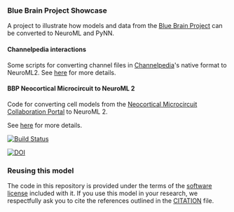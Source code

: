 ### Blue Brain Project Showcase

A project to illustrate how models and data from the [Blue Brain Project](http://bluebrain.epfl.ch/) can be converted to NeuroML and PyNN.

<!-- No longer working on GH
<iframe src="http://wl.figshare.com/articles/1570970/embed" width="568" height="502" frameborder="0"></iframe>-->

#### Channelpedia interactions

Some scripts for converting channel files in [Channelpedia](http://channelpedia.epfl.ch/)'s native format to NeuroML2. See [here](Channelpedia) for more details.

#### BBP Neocortical Microcircuit to NeuroML 2

Code for converting cell models from the [Neocortical Microcircuit Collaboration Portal](https://bbp.epfl.ch/nmc-portal/microcircuit)
to NeuroML 2.

See [here](https://github.com/OpenSourceBrain/BlueBrainProjectShowcase/blob/master/NMC/NeuroML2/README.md) for more details.

[![Build Status](https://travis-ci.com/OpenSourceBrain/BlueBrainProjectShowcase.svg?branch=master)](https://travis-ci.com/OpenSourceBrain/BlueBrainProjectShowcase)

[![DOI](https://www.zenodo.org/badge/17436997.svg)](https://www.zenodo.org/badge/latestdoi/17436997)

### Reusing this model

The code in this repository is provided under the terms of the [software license](LICENSE) included with it. If you use this model in your research, we respectfully ask you to cite the references outlined in the [CITATION](CITATION.md) file.
